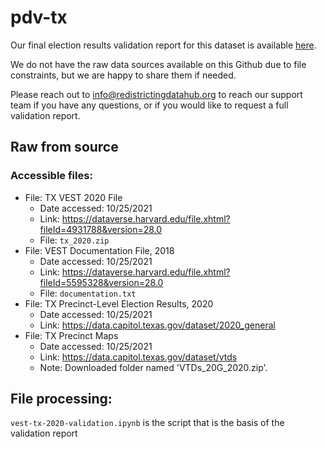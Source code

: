 # pdv-tx

Our final election results validation report for this dataset is available [here](https://redistrictingdatahub.org/dataset/vest-2020-texas-precinct-and-election-results/).

We do not have the raw data sources available on this Github due to file constraints, but we are happy to share them if needed. 

Please reach out to info@redistrictingdatahub.org to reach our support team if you have any questions, or if you would like to request a full validation report. 

## Raw from source

### Accessible files:

- File: TX VEST 2020 File
   - Date accessed: 10/25/2021
   - Link: https://dataverse.harvard.edu/file.xhtml?fileId=4931788&version=28.0
   - File: `tx_2020.zip`
- File: VEST Documentation File, 2018
   - Date accessed: 10/25/2021
   - Link: https://dataverse.harvard.edu/file.xhtml?fileId=5595328&version=28.0
   - File: `documentation.txt`
- File: TX Precinct-Level Election Results, 2020
  - Date accessed: 10/25/2021
  - Link: https://data.capitol.texas.gov/dataset/2020_general
- File: TX Precinct Maps
  - Date accessed: 10/25/2021
  - Link: https://data.capitol.texas.gov/dataset/vtds
  - Note: Downloaded folder named 'VTDs_20G_2020.zip'.

## File processing:

`vest-tx-2020-validation.ipynb` is the script that is the basis of the validation report

